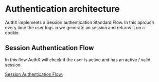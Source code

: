 # Authentication architecture

AuthX implements a Session authentication Standard Flow.
In this aprouch every time the user logs in we generate an session and returns it on a cookie.

## Session Authentication Flow

In this flow AuthX will check if the user is active and has an active / valid session.

[Session Authentication Flow](https://raw.githubusercontent.com/lcpojr/authx_ex/master/docs/images/session-authentication-flow.png);
